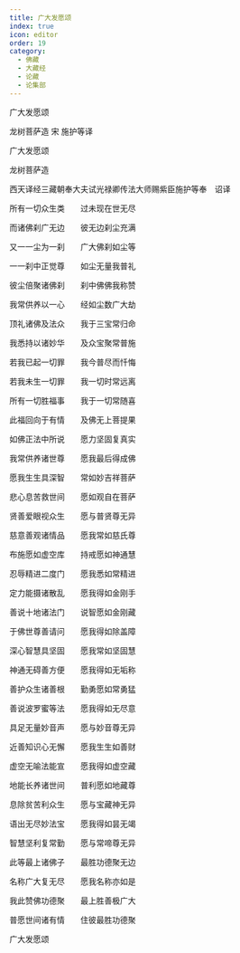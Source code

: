 ```yaml
---
title: 广大发愿颂
index: true
icon: editor
order: 19
category:
  - 佛藏
  - 大藏经
  - 论藏
  - 论集部
---
```


  广大发愿颂  

龙树菩萨造  宋 施护等译  

广大发愿颂  

龙树菩萨造  

西天译经三藏朝奉大夫试光禄卿传法大师赐紫臣施护等奉　诏译  

所有一切众生类　　过未现在世无尽  

而诸佛刹广无边　　彼无边刹尘充满  

又一一尘为一刹　　广大佛刹如尘等  

一一刹中正觉尊　　如尘无量我普礼  

彼尘倍聚诸佛刹　　刹中佛佛我称赞  

我常供养以一心　　经如尘数广大劫  

顶礼诸佛及法众　　我于三宝常归命  

我悉持以诸妙华　　及众宝聚常普施  

若我已起一切罪　　我今普尽而忏悔  

若我未生一切罪　　我一切时常远离  

所有一切胜福事　　我于一切常随喜  

此福回向于有情　　及佛无上菩提果  

如佛正法中所说　　愿力坚固复真实  

我常供养诸世尊　　愿我最后得成佛  

愿我生生具深智　　常如妙吉祥菩萨  

悲心息苦救世间　　愿如观自在菩萨  

贤善爱眼视众生　　愿与普贤尊无异  

慈意善观诸情品　　愿我常如慈氏尊  

布施愿如虚空库　　持戒愿如神通慧  

忍辱精进二度门　　愿我悉如常精进  

定力能摄诸散乱　　愿我得如金刚手  

善说十地诸法门　　说智愿如金刚藏  

于佛世尊善请问　　愿我得如除盖障  

深心智慧具坚固　　愿我常如坚固慧  

神通无碍善方便　　愿我得如无垢称  

善护众生诸善根　　勤勇愿如常勇猛  

善说波罗蜜等法　　愿我得如无尽意  

具足无量妙音声　　愿与妙音尊无异  

近善知识心无懈　　愿我生生如善财  

虚空无喻法能宣　　愿我得如虚空藏  

地能长养诸世间　　普利愿如地藏尊  

息除贫苦利众生　　愿与宝藏神无异  

语出无尽妙法宝　　愿我得如昙无竭  

智慧坚利复常勤　　愿与常啼尊无异  

此等最上诸佛子　　最胜功德聚无边  

名称广大复无尽　　愿我名称亦如是  

我此赞佛功德聚　　最上胜善极广大  

普愿世间诸有情　　住彼最胜功德聚  

广大发愿颂  

